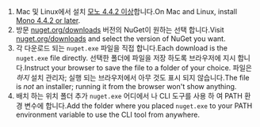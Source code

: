 1. <span data-ttu-id="9cc12-101">Mac 및 Linux에서 설치 [모노 4.4.2 이상](http://www.mono-project.com/docs/getting-started/install/)합니다.</span><span class="sxs-lookup"><span data-stu-id="9cc12-101">On Mac and Linux, install [Mono 4.4.2 or later](http://www.mono-project.com/docs/getting-started/install/).</span></span>
2. <span data-ttu-id="9cc12-102">방문 [nuget.org/downloads](https://nuget.org/downloads) 버전의 NuGet이 원하는 선택 합니다.</span><span class="sxs-lookup"><span data-stu-id="9cc12-102">Visit [nuget.org/downloads](https://nuget.org/downloads) and select the version of NuGet you want.</span></span>
3. <span data-ttu-id="9cc12-103">각 다운로드 되는 `nuget.exe` 파일을 직접 합니다.</span><span class="sxs-lookup"><span data-stu-id="9cc12-103">Each download is the `nuget.exe` file directly.</span></span> <span data-ttu-id="9cc12-104">선택한 폴더에 파일을 저장 하도록 브라우저에 지시 합니다.</span><span class="sxs-lookup"><span data-stu-id="9cc12-104">Instruct your browser to save the file to a folder of your choice.</span></span> <span data-ttu-id="9cc12-105">파일은 *하지* 설치 관리자; 실행 되는 브라우저에서 아무 것도 표시 되지 않습니다.</span><span class="sxs-lookup"><span data-stu-id="9cc12-105">The file is *not* an installer; running it from the browser won't show anything.</span></span>
4. <span data-ttu-id="9cc12-106">배치 하는 위치 폴더 추가 `nuget.exe` 어디에서 나 CLI 도구를 사용 하 여 PATH 환경 변수에 합니다.</span><span class="sxs-lookup"><span data-stu-id="9cc12-106">Add the folder where you placed `nuget.exe` to your PATH environment variable to use the CLI tool from anywhere.</span></span>